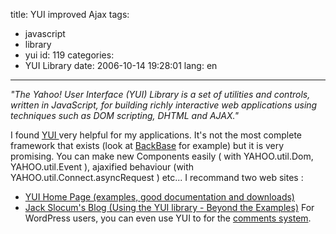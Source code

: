 title: YUI improved Ajax
tags:
  - javascript
  - library
  - yui
id: 119
categories:
  - YUI Library
date: 2006-10-14 19:28:01
lang: en
---

_"The Yahoo! User Interface (YUI) Library is a set of utilities and controls, 		  written in JavaScript, for building richly interactive web applications 		  using techniques such as DOM scripting, DHTML and AJAX."_

I found [YUI ](http://developer.yahoo.com/yui/)very helpful for my applications. It's not the most complete framework that exists (look at [BackBase](http://www.backbase.com/) for example) but it is very promising. You can make new Components easily ( with YAHOO.util.Dom, YAHOO.util.Event ), ajaxified behaviour (with YAHOO.util.Connect.asyncRequest ) etc...
I recommand two web sites :

*   [YUI Home Page (examples, good documentation and downloads)
](http://developer.yahoo.com/yui/)
*   [Jack Slocum's Blog (<span class="blog-desc">Using the YUI library - Beyond the Examples)</span>](http://www.jackslocum.com/yui/index.php)
For WordPress users, you can even use YUI to for the [comments system](http://www.jackslocum.com/yui/2006/10/09/my-wordpress-comments-system-built-with-yahoo-ui-and-yahooext/).